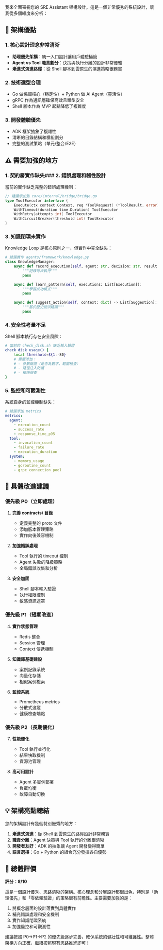 我來全面審視您的 SRE Assistant 架構設計。這是一個非常優秀的系統設計，讓我從多個維度來分析：

## 🎯 架構優點

### 1. **核心設計理念非常清晰**
- **助理優先架構**：統一入口設計讓用戶體驗極簡
- **Agent vs Tool 職責劃分**：決策與執行分離的設計非常優雅
- **漸進式演進路徑**：從 Shell 腳本到雲原生的演進策略很務實

### 2. **技術選型合理**
- Go 做協調核心（穩定性）+ Python 做 AI Agent（靈活性）
- gRPC 作為通訊層確保高效且類型安全
- Shell 腳本作為 MVP 起點降低了複雜度

### 3. **開發體驗優先**
- ADK 框架抽象了複雜性
- 清晰的目錄結構和模組劃分
- 完整的測試策略（單元/整合/E2E）

## ⚠️ 需要加強的地方

### 1. **契約層實作缺失**### 2. **錯誤處理和韌性設計**

當前的實作缺乏完整的錯誤處理機制：

```go
// 建議添加到 core/internal/bridge/bridge.go
type ToolExecutor interface {
    Execute(ctx context.Context, req *ToolRequest) (*ToolResult, error)
    WithTimeout(duration time.Duration) ToolExecutor
    WithRetry(attempts int) ToolExecutor
    WithCircuitBreaker(threshold int) ToolExecutor
}
```

### 3. **知識閉環未實作**

Knowledge Loop 是核心原則之一，但實作中完全缺失：

```python
# 建議實作 agents/framework/knowledge.py
class KnowledgeManager:
    async def record_execution(self, agent: str, decision: str, result: dict):
        """記錄每次執行"""
        pass
    
    async def learn_pattern(self, executions: List[Execution]):
        """學習成功模式"""
        pass
    
    async def suggest_action(self, context: dict) -> List[Suggestion]:
        """基於歷史提供建議"""
        pass
```

### 4. **安全性考量不足**

Shell 腳本執行存在安全風險：

```bash
# 當前的 check_disk.sh 缺乏輸入驗證
check_disk_usage() {
    local threshold=${1:-80}  
    # 需要添加：
    # - 參數驗證（是否為數字，範圍檢查）
    # - 路徑注入防護
    # - 權限檢查
}
```

### 5. **監控和可觀測性**

系統自身的監控機制缺失：

```yaml
# 建議添加 metrics
metrics:
  agent:
    - execution_count
    - success_rate
    - response_time_p95
  tool:
    - invocation_count
    - failure_rate
    - execution_duration
  system:
    - memory_usage
    - goroutine_count
    - grpc_connection_pool
```

## 🔧 具體改進建議

### 優先級 P0（立即處理）

1. **完善 contracts/ 目錄**
   - 定義完整的 proto 文件
   - 添加版本管理策略
   - 實作向後兼容機制

2. **加強錯誤處理**
   - Tool 執行的 timeout 控制
   - Agent 失敗的降級策略
   - 全局錯誤收集和分析

3. **安全加固**
   - Shell 腳本輸入驗證
   - 執行權限控制
   - 敏感資訊遮罩

### 優先級 P1（短期改進）

4. **實作狀態管理**
   - Redis 整合
   - Session 管理
   - Context 傳遞機制

5. **知識庫基礎建設**
   - 案例記錄系統
   - 向量化存儲
   - 相似案例檢索

6. **監控系統**
   - Prometheus metrics
   - 分散式追蹤
   - 健康檢查端點

### 優先級 P2（長期優化）

7. **性能優化**
   - Tool 執行並行化
   - 結果快取機制
   - 資源池管理

8. **高可用設計**
   - Agent 多實例部署
   - 負載均衡
   - 故障自動切換

## 💡 架構亮點總結

您的架構設計有幾個特別優秀的地方：

1. **漸進式演進**：從 Shell 到雲原生的路徑設計非常務實
2. **職責分離**：Agent 決策與 Tool 執行的分離很清晰
3. **開發者友好**：ADK 的抽象讓 Agent 開發變得簡單
4. **語言選擇**：Go + Python 的組合充分發揮各自優勢

## 🎯 總體評價

**評分：8/10**

這是一個設計優秀、思路清晰的架構。核心理念和分層設計都很出色，特別是「助理優先」和「零依賴驗證」的策略很有前瞻性。主要需要加強的是：

1. 將概念層面的設計落實到具體實作
2. 補充錯誤處理和安全機制
3. 實作知識閉環系統
4. 加強監控和可觀測性

建議按照 P0→P1→P2 的優先級逐步完善，確保系統的健壯性和可維護性。整體架構方向正確，繼續按照現有思路推進即可！